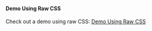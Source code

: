 #### Demo Using Raw CSS

Check out a demo using raw CSS:
[Demo Using Raw CSS](https://github.com/QuickCorp/qcobjects_profile_browser)
